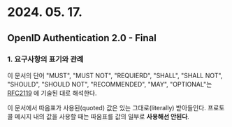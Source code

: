 # 2024. 05. 17.

## OpenID Authentication 2.0 - Final

### 1. 요구사항의 표기와 관례

이 문서의 단어 "MUST", "MUST NOT", "REQUIERD", "SHALL", "SHALL NOT", "SHOULD", "SHOULD NOT", "RECOMMENDED", "MAY", "OPTIONAL"는 [RFC2119][rfc-2119] 에 기술된 대로 해석한다.

이 문서에서 따옴표가 사용된(quoted) 값은 있는 그대로(literally) 받아들인다. 프로토콜 메시지 내의 값을 사용할 때는 따옴표를 값의 일부로 **사용해선 안된다**.



[rfc-2119]: https://www.rfc-editor.org/rfc/rfc2119